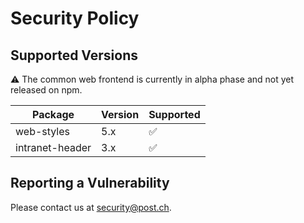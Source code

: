 # Security Policy

## Supported Versions

⚠️ The common web frontend is currently in alpha phase and not yet released on npm.

| Package         | Version | Supported          |
| --------------- | ------- | ------------------ |
| web-styles      | 5.x     | :white_check_mark: |
| intranet-header | 3.x     | :white_check_mark: |

## Reporting a Vulnerability

Please contact us at [security@post.ch](mailto:security@post.ch).
